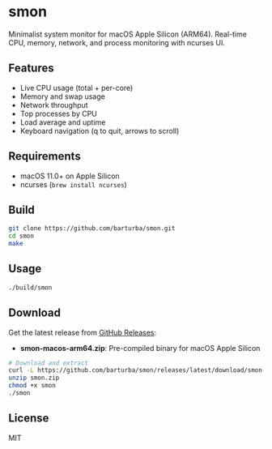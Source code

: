 # smon

Minimalist system monitor for macOS Apple Silicon (ARM64). Real-time CPU, memory, network, and process monitoring with ncurses UI.

## Features

- Live CPU usage (total + per-core)
- Memory and swap usage
- Network throughput
- Top processes by CPU
- Load average and uptime
- Keyboard navigation (q to quit, arrows to scroll)

## Requirements

- macOS 11.0+ on Apple Silicon
- ncurses (`brew install ncurses`)

## Build

```bash
git clone https://github.com/barturba/smon.git
cd smon
make
```

## Usage

```bash
./build/smon
```

## Download

Get the latest release from [GitHub Releases](https://github.com/barturba/smon/releases):

- **smon-macos-arm64.zip**: Pre-compiled binary for macOS Apple Silicon

```bash
# Download and extract
curl -L https://github.com/barturba/smon/releases/latest/download/smon-macos-arm64.zip -o smon.zip
unzip smon.zip
chmod +x smon
./smon
```

## License

MIT
